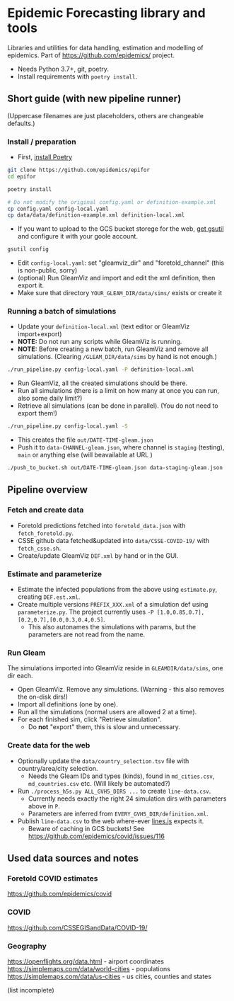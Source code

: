 # Epidemic Forecasting library and tools

Libraries and utilities for data handling, estimation and modelling of epidemics. Part of https://github.com/epidemics/ project.

* Needs Python 3.7+, git, poetry.
* Install requirements with `poetry install`.

## Short guide (with new pipeline runner)

(Uppercase filenames are just placeholders, others are changeable defaults.)

### Install / preparation

* First, [install Poetry](https://python-poetry.org/docs/#installation)

```sh
git clone https://github.com/epidemics/epifor
cd epifor

poetry install

# Do not modify the original config.yaml or definition-example.xml
cp config.yaml config-local.yaml
cp data/data/definition-example.xml definition-local.xml
```

* If you want to upload to the GCS bucket storege for the web, [get gsutil](https://cloud.google.com/storage/docs/gsutil_install) and configure it with your goole account.

```sh
gsutil config
```

* Edit `config-local.yaml`: set "gleamviz_dir" and "foretold_channel" (this is non-public, sorry)
* (optional) Run GleamViz and import and edit the xml definition, then export it.
* Make sure that directory `YOUR_GLEAM_DIR/data/sims/` exists or create it

### Running a batch of simulations

* Update your `definition-local.xml` (text editor or GleamViz import+export)
* **NOTE:** Do not run any scripts while GleamViz is running.
* **NOTE:** Before creating a new batch, run GleamViz and remove all simulations. (Clearing `/GLEAM_DIR/data/sims` by hand is not enough.)

```sh
./run_pipeline.py config-local.yaml -P definition-local.xml
```

* Run GleamViz, all the created simulations should be there.
* Run all simulations (there is a limit on how many at once you can run, also some daily limit?)
* Retrieve all simulations (can be done in parallel). (You do not need to export them!)

```sh
./run_pipeline.py config-local.yaml -S
```
* This creates the file `out/DATE-TIME-gleam.json`
* Push it to `data-CHANNEL-gleam.json`, where channel is `staging` (testing), `main` or anything else (will beavailable at URL )

```sh
./push_to_bucket.sh out/DATE-TIME-gleam.json data-staging-gleam.json
```


## Pipeline overview

### Fetch and create data

* Foretold predictions fetched into `foretold_data.json` with `fetch_foretold.py`.
* CSSE github data fetched&updated into `data/CSSE-COVID-19/` with `fetch_csse.sh`.
* Create/update GleamViz `DEF.xml` by hand or in the GUI.

### Estimate and parameterize

* Estimate the infected populations from the above using `estimate.py`, creating `DEF.est.xml`.
* Create multiple versions `PREFIX_XXX.xml` of a simulation def using `parameterize.py`. The project currently uses `-P [1.0,0.85,0.7],[0.2,0.7],[0.0,0.3,0.4,0.5]`.
  * This also autonames the simulations with params, but the parameters are not read from the name.

### Run Gleam

The simulations imported into GleamViz reside in `GLEAMDIR/data/sims`, one dir each.

* Open GleamViz. Remove any simulations. (Warning - this also removes the on-disk dirs!)
* Import all definitions (one by one).
* Run all the simulations (normal users are allowed 2 at a time).
* For each finished sim, click "Retrieve simulation".
  * Do **not** "export" them, this is slow and unnecessary.

### Create data for the web

* Optionally update the `data/country_selection.tsv` file with country/area/city selection.
  * Needs the Gleam IDs and types (kinds), found in `md_cities.csv`, `md_countries.csv` etc. (Will likely be automated?)
* Run `./process_h5s.py ALL_GVH5_DIRS ...` to create `line-data.csv`.
  * Currently needs exactly the right 24 simulation dirs with parameters above in `P`.
  * Parameters are inferred from `EVERY_GVH5_DIR/definition.xml`.
* Publish `line-data.csv` to the web where-ever [lines.js](https://github.com/epidemics/covid/blob/master/src/server/static/js/lines.js#L75) expects it.
  * Beware of caching in GCS buckets! See https://github.com/epidemics/covid/issues/116

## Used data sources and notes

### Foretold COVID estimates

https://github.com/epidemics/covid

### COVID

https://github.com/CSSEGISandData/COVID-19/

### Geography

https://openflights.org/data.html - airport coordinates
https://simplemaps.com/data/world-cities - populations
https://simplemaps.com/data/us-cities - us cities, counties and states

(list incomplete)